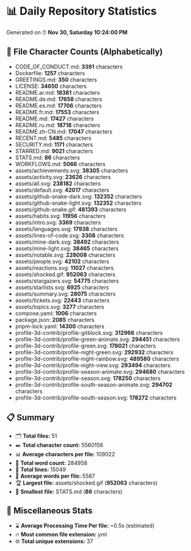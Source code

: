 # 📊 Daily Repository Statistics
Generated on ⏰ **Nov 30, Saturday 10:24:00 PM**

## 📂 File Character Counts (Alphabetically)
- CODE_OF_CONDUCT.md: **3391** characters
- Dockerfile: **1257** characters
- GREETINGS.md: **350** characters
- LICENSE: **34650** characters
- README.ar.md: **18381** characters
- README.de.md: **17658** characters
- README.es.md: **17706** characters
- README.fr.md: **17553** characters
- README.md: **17427** characters
- README.ru.md: **18718** characters
- README.zh-CN.md: **17047** characters
- RECENT.md: **5485** characters
- SECURITY.md: **1171** characters
- STARRED.md: **9021** characters
- STATS.md: **86** characters
- WORKFLOWS.md: **5066** characters
- assets/achievements.svg: **38305** characters
- assets/activity.svg: **23626** characters
- assets/all.svg: **238182** characters
- assets/default.svg: **42017** characters
- assets/github-snake-dark.svg: **132352** characters
- assets/github-snake-light.svg: **132352** characters
- assets/github-snake.gif: **481393** characters
- assets/habits.svg: **11956** characters
- assets/intro.svg: **3369** characters
- assets/languages.svg: **17938** characters
- assets/lines-of-code.svg: **3308** characters
- assets/mine-dark.svg: **38492** characters
- assets/mine-light.svg: **38465** characters
- assets/notable.svg: **228008** characters
- assets/people.svg: **42102** characters
- assets/reactions.svg: **11027** characters
- assets/shocked.gif: **952063** characters
- assets/stargazers.svg: **54775** characters
- assets/starlists.svg: **6925** characters
- assets/summary.svg: **28075** characters
- assets/tickets.svg: **22443** characters
- assets/topics.svg: **3277** characters
- compose.yaml: **1006** characters
- package.json: **2085** characters
- pnpm-lock.yaml: **14300** characters
- profile-3d-contrib/profile-gitblock.svg: **312966** characters
- profile-3d-contrib/profile-green-animate.svg: **294451** characters
- profile-3d-contrib/profile-green.svg: **178021** characters
- profile-3d-contrib/profile-night-green.svg: **292932** characters
- profile-3d-contrib/profile-night-rainbow.svg: **489580** characters
- profile-3d-contrib/profile-night-view.svg: **293494** characters
- profile-3d-contrib/profile-season-animate.svg: **294680** characters
- profile-3d-contrib/profile-season.svg: **178250** characters
- profile-3d-contrib/profile-south-season-animate.svg: **294702** characters
- profile-3d-contrib/profile-south-season.svg: **178272** characters

## 📋 Summary
- 🗂️ **Total files:** 51
- ✒️ **Total character count:** 5560156
- 📊 **Average characters per file:** 109022
- 📝 **Total word count:** 284958
- 🧾 **Total lines:** 15049
- 📐 **Average words per file:** 5587
- 🏆 **Largest file:** assets/shocked.gif (**952063** characters)
- 🥉 **Smallest file:** STATS.md (**86** characters)

## 🌟 Miscellaneous Stats
- ⌛ **Average Processing Time Per file:** ~0.5s (estimated)
- 🔥 **Most common file extension:** yml
- 🌐 **Total unique extensions:** 37
